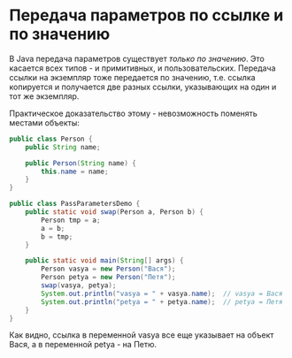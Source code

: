# Передача параметров по ссылке и по значению

В Java передача параметров существует *только по значению*. Это касается всех типов - и примитивных, и пользовательских. Передача ссылки на экземпляр тоже передается по значению, т.е. ссылка копируется и получается две разных ссылки, указывающих на один и тот же экземпляр.

Практическое доказательство этому - невозможность поменять местами объекты:

```java
public class Person {
    public String name;

    public Person(String name) {
        this.name = name;
    }
}
```

```java
public class PassParametersDemo {
    public static void swap(Person a, Person b) {
        Person tmp = a;
        a = b;
        b = tmp;
    }

    public static void main(String[] args) {
        Person vasya = new Person("Вася");
        Person petya = new Person("Петя");
        swap(vasya, petya);
        System.out.println("vasya = " + vasya.name);  // vasya = Вася
        System.out.println("petya = " + petya.name);  // petya = Петя
    }
}
```

Как видно, ссылка в переменной vasya все еще указывает на объект Вася, а в переменной petya - на Петю.